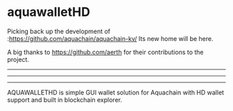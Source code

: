 # aquawalletHD

Picking back up the development of :https://github.com/aquachain/aquachain-kv/
Its new home will be here.

A big thanks to https://github.com/aerth for their contributions to the project.
___
_____
________

AQUAWALLETHD is simple GUI wallet solution for Aquachain with HD wallet support and built in blockchain explorer.
